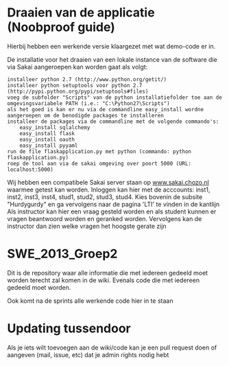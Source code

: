 Draaien van de applicatie (Noobproof guide)
===========================================

Hierbij hebben een werkende versie klaargezet met wat demo-code er in.

De installatie voor het draaien van een lokale instance van de software die via Sakai aangeroepen kan worden gaat als volgt:

    installeer python 2.7 (http://www.python.org/getit/)
    installeer python setuptools voor python 2.7 (http://pypi.python.org/pypi/setuptools#files)
    voeg de subfolder "Scripts" van de python installatiefolder toe aan de omgevingsvariabele PATH (i.e.: "C:\Python27\Scripts")
    als het goed is kan er nu via de commandline easy_install wordne aangeroepen om de benodigde packages te installeren
    installeer de packages via de commandline met de volgende commando's:
        easy_install sqlalchemy
        easy_install flask
        easy_install oauth
        easy_install pyyaml
    run de file flaskapplication.py met python (commando: python flaskapplication.py)
    roep de tool aan via de sakai omgeving over poort 5000 (URL: localhost:5000)

Wij hebben een compatibele Sakai server staan op www.sakai.chozo.nl waarmee getest kan worden.
Inloggen kan hier met de acccounts: inst1, inst2, inst3, inst4, stud1, stud2, stud3, stud4.
Kies bovenin de subsite "Hurdygurdy" en ga vervolgens naar de pagina 'LTI' te vinden in de kantlijn
Als instructor kan hier een vraag gesteld worden en als student kunnen er vragen beantwoord worden
en geranked worden. Vervolgens kan de instructor dan zien welke vragen het hoogste gerate zijn

SWE_2013_Groep2
===============

Dit is de repository waar alle informatie die met iedereen gedeeld moet worden
terecht zal komen in de wiki. Evenals code die met iedereen gedeeld moet worden.

Ook komt na de sprints alle werkende code hier in te staan

Updating tussendoor
===================

Als je iets wilt toevoegen aan de wiki/code kan je een pull request doen
of aangeven (mail, issue, etc) dat je admin rights nodig hebt

